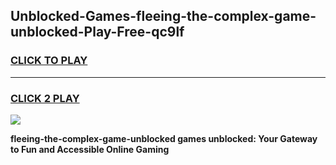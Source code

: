 
## Unblocked-Games-fleeing-the-complex-game-unblocked-Play-Free-qc9lf
<h3>
<a href="https://premium76.site?title=fleeing-the-complex-game-unblocked&ref=15A">CLICK TO PLAY</a></h3>
<hr>

<h3>
<a href="https://premium76.site?title=fleeing-the-complex-game-unblocked&ref=15A">CLICK 2 PLAY</a>
  
</h3>

<a href="https://premium76.site?title=fleeing-the-complex-game-unblocked&ref=15A"><img src="https://clearcache.store/games.png"></a>


**fleeing-the-complex-game-unblocked games unblocked: Your Gateway to Fun and Accessible Online Gaming**
